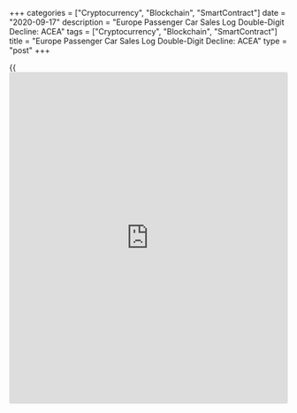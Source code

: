 +++
categories = ["Cryptocurrency", "Blockchain", "SmartContract"]
date = "2020-09-17"
description = "Europe Passenger Car Sales Log Double-Digit Decline: ACEA"
tags = ["Cryptocurrency", "Blockchain", "SmartContract"]
title = "Europe Passenger Car Sales Log Double-Digit Decline: ACEA"
type = "post"
+++

{{<iframe id="large-banner" src="https://www.bounty.group/#slide=27.0" width="100%" height="600" scrolling="no" style="border: 0px solid rgb(216, 221, 230); border-radius: 3px;">}}

Europe's passenger car sales logged a double-digit decline in August,
data from the European Automobile Manufacturers Association, or ACEA,
showed Thursday.

Car registrations decreased 18.9 percent year-on-year, following a 5.7
percent drop in July.

Among 27 member states, only Cyprus reported an annual growth of 14.1
percent in August. All other countries in the region recorded losses
despite easing of the [coronavirus][1] containment measures.

Italy's car sales were down marginally by 0.4 percent, while Germany and
France posted bigger falls of 20 percent and 19.8 percent, respectively.
Sales in Spain slid 10.1 percent.

According to ACEA, the UK car sales were down 5.8 percent annually in
August.

During January to August, EU demand for passenger cars contracted by
32.0 percent from last year. About 6.12 million new cars were registered
across the European Union during the period, almost 2.9 million less
than during the same period last year.

For comments and feedback [contact](https://www.playgroundfx.com/contact/): editorial@rtt[news](https://www.letsplayfx.com/blog/forex-news-website/).com

[Economic News][2]

 **What parts of the world are seeing the best (and worst) economic
performances lately? Click[here][3] to check out our [Econ Scorecard][3]
and find out! See up-to-the-moment [ranking](https://www.playgroundfx.com/blog/crypto-exchange-ranking/)s for the best and worst
performers in [GDP][3], [unemployment rate][4], [inflation][5] and much
more.**

   1. www.rtt[news](https://www.letsplayfx.com/blog/forex-news-website/).com/list/coronavirus.aspx
   2. www.rtt[news](https://www.letsplayfx.com/blog/forex-news-website/).com/Content/EconomicNews.aspx
   3. www.rtt[news](https://www.letsplayfx.com/blog/forex-news-website/).com/economic-scorecard/world-rank/GDP/highest-performance.aspx
   4. www.rtt[news](https://www.letsplayfx.com/blog/forex-news-website/).com/economic-scorecard/world-rank/unemployment-rate/lowest-performance.aspx
   5. www.rtt[news](https://www.letsplayfx.com/blog/forex-news-website/).com/economic-scorecard/world-rank/CPI/highest-performance.aspx